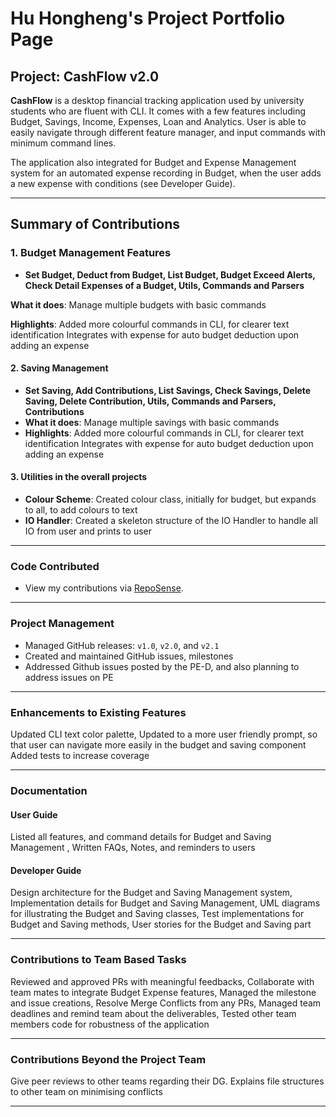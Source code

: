 # Hu Hongheng's Project Portfolio Page

## Project: CashFlow v2.0

**CashFlow** is a desktop financial tracking application used by university students who are fluent with CLI. 
It comes with a few features including Budget, Savings, Income, Expenses, Loan and Analytics.
User is able to easily navigate through different feature manager, and input commands with minimum command lines.

The application also integrated for Budget and Expense Management system for an automated expense recording in Budget,
when the user adds a new expense with conditions (see Developer Guide).

---

## Summary of Contributions

### 1. Budget Management Features
- **Set Budget, Deduct from Budget, List Budget, Budget Exceed Alerts, Check Detail Expenses of a Budget, 
Utils, Commands and Parsers**

**What it does**: Manage multiple budgets with basic commands

**Highlights**: Added more colourful commands in CLI, for clearer text identification
Integrates with expense for auto budget deduction upon adding an expense


#### 2. Saving Management
- **Set Saving, Add Contributions, List Savings, Check Savings, Delete Saving,
Delete Contribution, Utils, Commands and Parsers, Contributions**
- **What it does**: Manage multiple savings with basic commands
- **Highlights**: Added more colourful commands in CLI, for clearer text identification
  Integrates with expense for auto budget deduction upon adding an expense

#### 3. Utilities in the overall projects
- **Colour Scheme**: Created colour class, initially for budget, but expands to all, to add colours to text
- **IO Handler**: Created a skeleton structure of the IO Handler to handle all IO from user and prints to user



---

### Code Contributed
- View my contributions via [RepoSense](https://nus-cs2113-ay2425s2.github.io/tp-dashboard/?search=&sort=groupTitle&sortWithin=title&timeframe=commit&mergegroup=&groupSelect=groupByRepos&breakdown=true&checkedFileTypes=docs~functional-code~test-code~other&since=2025-02-21&tabOpen=true&tabType=authorship&tabAuthor=Hudou0420&tabRepo=AY2425S2-CS2113-W11-2%2Ftp%5Bmaster%5D&authorshipIsMergeGroup=false&authorshipFileTypes=docs~functional-code~test-code&authorshipIsBinaryFileTypeChecked=false&authorshipIsIgnoredFilesChecked=false).

---

### Project Management
- Managed GitHub releases: `v1.0`, `v2.0`, and `v2.1`
- Created and maintained GitHub issues, milestones
- Addressed Github issues posted by the PE-D, and also planning to address issues on PE

---

### Enhancements to Existing Features
Updated CLI text color palette,
Updated to a more user friendly prompt, so that user can navigate more easily in the budget and saving component
Added tests to increase coverage

---

### Documentation

#### User Guide
Listed all features, and command details for Budget and Saving Management
, Written FAQs, Notes, and reminders to users

#### Developer Guide
Design architecture for the Budget and Saving Management system,
Implementation details for Budget and Saving Management,
UML diagrams for illustrating the Budget and Saving classes,
Test implementations for Budget and Saving methods,
User stories for the Budget and Saving part

---

### Contributions to Team Based Tasks
Reviewed and approved PRs with meaningful feedbacks, 
Collaborate with team mates to integrate Budget Expense features,
Managed the milestone and issue creations,
Resolve Merge Conflicts from any PRs,
Managed team deadlines and remind team about the deliverables,
Tested other team members code for robustness of the application

---
### Contributions Beyond the Project Team
Give peer reviews to other teams regarding their DG. Explains file structures to other team on minimising conflicts


---
